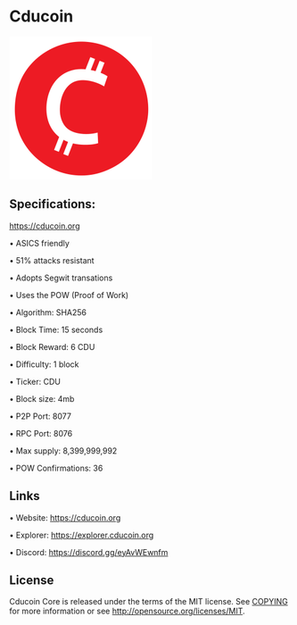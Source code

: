 Cducoin 
========
![](imgs/cducoin256.png)


Specifications:
----------------------

https://cducoin.org

• ASICS friendly

• 51% attacks resistant

• Adopts Segwit transations

• Uses the POW (Proof of Work)

• Algorithm:        SHA256

• Block Time:       15 seconds

• Block Reward:     6 CDU

• Difficulty:       1 block

• Ticker:           CDU

• Block size:       4mb

• P2P Port:         8077

• RPC Port:         8076

• Max supply:       8,399,999,992

• POW Confirmations:   36



Links
----------------

• Website: https://cducoin.org

• Explorer: https://explorer.cducoin.org

• Discord: https://discord.gg/eyAvWEwnfm





License
-------

Cducoin Core is released under the terms of the MIT license. See [COPYING](COPYING) for more
information or see http://opensource.org/licenses/MIT.

